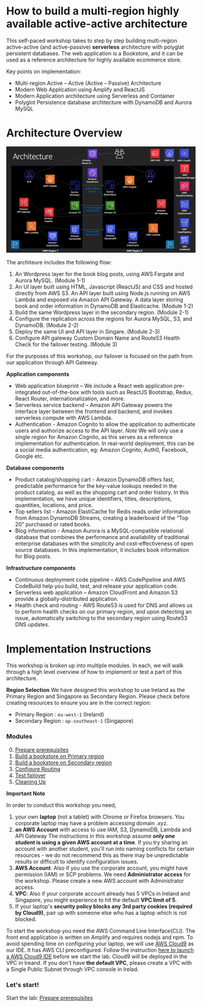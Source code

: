 # How to build a multi-region highly available active-active architecture

This self-paced workshop takes to step by step building multi-region active-active (and active-passive) **serverless** architecture with polyglat persistent databases. The web application is a Bookstore, and it can be used as a reference architecture for highly available ecommerce store.   

Key points on implementation:

 * Multi-region Active – Active (Active – Passive) Architecture
 * Modern Web Application using Amplify and ReactJS
 * Modern Application architecture using Serverless and Container
 * Polyglot Persistence database architecture with DynamoDB and Aurora MySQL

<!-- Functionality
=============
 * The content marketing and blogging framework 
 * Ecommerce flow to purchase, manage the cart, checkout, order history and best seller products
 * It is a Cloud-Ready  -->

<!-- Highly Available
================
 * The application can failover to another region with RTO and RPO of less than 15 minutes
 * **RTO:** Recovery Time Objective – the targeted duration of time and a service level within which a business process must be restored after a disaster.
 * **RPO:** Recovery Point Objective –  the maximum targeted period in which data might be lost from a service due to a major incident. -->

Architecture Overview
=====================

![Architecture diagram](images/architecture_diagram.png)

The architeure includes the following flow:

1. An Wordpress layer for the book blog posts, using AWS Fargate and Aurora MySQL. (Module 1-1)
2. An UI layer built using HTML, Javascript (ReactJS) and CSS and hosted directly from AWS S3. An API layer built using Node.js running on AWS Lambda and exposed via Amazon API Gateway. A data layer storing book and order information in DynamoDB and Elasticache. (Module 1-2)
3. Build the same Wordpress layer in the secondary region. (Module 2-1)
4. Configure the replication across the regions for Aurora MySQL, S3, and DynamoDB. (Module 2-2)
5. Deploy the same UI and API layer in Singare. (Module 2-3)
6. Configure API gateway Custom Domain Name and Route53 Health Check for the failover testing. (Module 3)

For the purposes of this workshop, our failover is focused on the path from our application through API Gateway. 

<!-- The backend components are replicated to the second region so that it can be
failovered in the event of a disaster. All data in DynamoDB, S3, Aurora MySQL will be
replicated from the primary region to the secondary region ensures that our
application data will be available when we failover. -->

**Application components**

* Web application blueprint – We include a React web application pre-integrated out-of-the-box with tools such as ReactJS Bootstrap, Redux, React Router, internationalization, and more.
* Serverless service backend – Amazon API Gateway powers the interface layer between the frontend and backend, and invokes serverless compute with AWS Lambda.  
* Authentication - Amazon Cognito to allow the application to authenticate users and authorize access to
the API layer. *Note* We will only use a single region for Amazon Cognito, as this serves as a reference implementation for authentication. In real-world deployment, this can be a social media authentication, eg: Amazon Cognito, Auth0, Facebook, Google etc.

**Database components**

* Product catalog/shopping cart - Amazon DynamoDB offers fast, predictable performance for the key-value lookups needed in the product catalog, as well as the shopping cart and order history. In this implementation, we have unique identifiers, titles, descriptions, quantities, locations, and price.
* Top sellers list - Amazon ElastiCache for Redis reads order information from Amazon DynamoDB Streams, creating a leaderboard of the “Top 20” purchased or rated books.
* Blog information - Amazon Aurora is a MySQL-compatible relational database that combines the performance and availability of traditional enterprise databases with the simplicity and cost-effectiveness of open source databases. In this implementation, it includes book information for Blog posts.

**Infrastructure components**

* Continuous deployment code pipeline – AWS CodePipeline and AWS CodeBuild help you build, test, and release your application code. 
* Serverless web application – Amazon CloudFront and Amazon S3 provide a globally-distributed application. 
* Health check and routing - AWS Route53 is used for DNS and allows us to perform
health checks on our primary region, and upon detecting an issue,
automatically switching to the secondary region using Route53 DNS updates.

Implementation Instructions
===========================

This workshop is broken up into multiple modules. In each, we will walk
through a high level overview of how to implement or test a part of this architecture. 
<!-- You will expand sections for detailed command or console instructions. -->

**Region Selection**
We have designed this workshop to use Ireland as the Primary Region and Singapore as Secondary Region.
Please check before creating resources to ensure you are in the correct region:
* Primary Region : `eu-west-1` (Ireland)
* Secondary Region : `ap-southeast-1` (Singapore)

### Modules 
0. [Prepare prerequisites](0_Prerequisities/README.md)
1. [Build a bookstore on Primary region](1_PrimaryRegion/README.md)
2. [Build a bookstore on Secondary region](2_SecondaryRegion/README.md)
3. [Configure Routing](3_Route53Configuration/README.md)
4. [Test failover](4_TestingFailover/README.md)
5. [Cleaning Up](5_Cleanup/README.md)

**Important Note**

In order to conduct this workshop you need, 
1. your own **laptop** (not a tablet) with Chrome or Firefox browsers. You corporate laptop may have a problem accessing domain .xyz.
2. **an AWS Account** with access to use IAM, S3, DynamoDB, Lambda and API Gateway The instructions in this workshop assume **only one student is using a given AWS account at a time**. If you try sharing an account with another student, you'll run into naming conflicts for certain resources - we do not recommend this as there may be unpredictable results or difficult to identify configuration issues.
3. **AWS Account**: Also if you use the corporate account, you might have permission (IAM) or SCP problems. We need **Administrator access** for the workshop. Please create a new AWS account with Administrator access. 
4. **VPC**: Also if your corporate account already has 5 VPCs in Ireland and Singapore, you might experience to hit the default **VPC limit of 5**. 
5. If your laptop's **security policy blocks any 3rd party cookies (required by Cloud9)**, pair up with someone else who has a laptop which is not blocked.

To start the workshop you need the AWS Command Line Interface(CLI). The front end application is written on Amplify and requires nodejs and npm. To avoid spending time on configuring your laptop, we will use [AWS Cloud9](https://aws.amazon.com/cloud9/) as our IDE. It has AWS CLI preconfigured. Follow the instruction [here to launch a AWS Cloud9 IDE](0_Prerequisities/README.md) before we start the lab.
Cloud9 will be deployed in the VPC in Ireand. If you don't have **the default VPC**, please create a VPC with a Single Public Subnet through VPC console in Irelad. 

### Let's start!
Start the lab: [Prepare prerequisites](0_Prerequisities/README.md)
